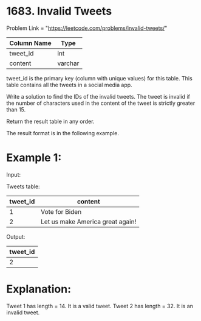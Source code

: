 # 1683. Invalid Tweets


Problem Link = "https://leetcode.com/problems/invalid-tweets/"


| Column Name | Type    |
|-------------|---------|
| tweet_id    | int     |
| content     | varchar |


tweet_id is the primary key (column with unique values) for this table.
This table contains all the tweets in a social media app.
 

Write a solution to find the IDs of the invalid tweets. The tweet is invalid if the number of characters used in the content of the tweet is strictly greater than 15.

Return the result table in any order.

The result format is in the following example.

 

# Example 1:

Input: 

Tweets table:

| tweet_id | content                          |
|----------|----------------------------------|
| 1        | Vote for Biden                   |
| 2        | Let us make America great again! |


Output: 

| tweet_id |
|----------|
| 2        |

# Explanation: 

Tweet 1 has length = 14. It is a valid tweet.
Tweet 2 has length = 32. It is an invalid tweet.
